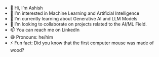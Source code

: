 - 👋 Hi, I’m Ashish
- 👀 I’m interested in Machine Learning and Artificial Intelligence
- 🌱 I’m currently learning about Generative AI and LLM Models
- 💞️ I’m looking to collaborate on projects related to the AI/ML Field.
- 📫 You can reach me on LinkedIn
- 😄 Pronouns: he/him
- ⚡ Fun fact: Did you know that the first computer mouse was made of wood?
